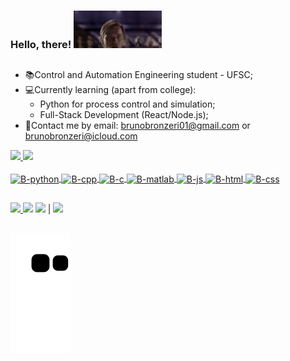 ### Hello, there! <img display:flex height="60em" src="./kenobi.gif">
##
  - 📚Control and Automation Engineering student - UFSC;
  - 💻Currently learning (apart from college):
    - Python for process control and simulation;
    - Full-Stack Development (React/Node.js);
  - 📧Contact me by email: brunobronzeri01@gmail.com or brunobronzeri@icloud.com

<div align="left">
  <a href="https://github.com/brunobronzeri">
  <img height="180em" src="https://github-readme-stats.vercel.app/api?username=brunobronzeri&show_icons=true&theme=merko&include_all_commits=true&count_private=true"/>
  <img height="180em" src="https://github-readme-stats.vercel.app/api/top-langs/?username=brunobronzeri&layout=compact&langs_count=7&theme=merko"/>
</div>
  
<div style="display: inline_block"><br>
  <img align="center" alt="B-python" height="30" width="40" src="https://cdn.jsdelivr.net/gh/devicons/devicon/icons/python/python-original.svg"/>
  <img align="center" alt="B-cpp" height="30" width="40" src="https://cdn.jsdelivr.net/gh/devicons/devicon/icons/cplusplus/cplusplus-original.svg"/>
  <img align="center" alt="B-c" height="30" width="40" src="https://cdn.jsdelivr.net/gh/devicons/devicon/icons/c/c-original.svg"/>
  <! –<img align="center" alt="B-arduino" height="30" width="40" src="https://cdn.jsdelivr.net/gh/devicons/devicon/icons/arduino/arduino-original.svg"/>
  <img align="center" alt="B-matlab" height="30" width="40" src="https://cdn.jsdelivr.net/gh/devicons/devicon/icons/matlab/matlab-original.svg"/>
  <img align="center" alt="B-js" height="30" width="40" src="https://cdn.jsdelivr.net/gh/devicons/devicon/icons/javascript/javascript-original.svg"/>
  <img align="center" alt="B-html" height="30" width="40" src="https://cdn.jsdelivr.net/gh/devicons/devicon/icons/html5/html5-original.svg"/>
  <img align="center" alt="B-css" height="30" width="40" src="https://cdn.jsdelivr.net/gh/devicons/devicon/icons/css3/css3-original.svg"/>
</div>
  
  ##
  
<div> 
  <a href="mailto:brunobronzeri01@gmail.com"><img margin-bottom="0px" src="https://img.shields.io/badge/-Gmail-%23333?style=for-the-badge&logo=gmail&logoColor=white" target="_blank">     </a>
  <a href="https://instagram.com/bruno.bronzeri" target="_blank"><img src="https://img.shields.io/badge/-Instagram-%23E4405F?style=for-the-badge&logo=instagram&logoColor=white" target="_blank"></a>
  <a href="https://www.linkedin.com/in/bruno-bueno-bronzeri-261b51219/" target="_blank"><img src="https://img.shields.io/badge/-LinkedIn-%230077B5?style=for-the- badge&logo=linkedin&logoColor=white" target="_blank"></a>
  <a>|</a>
  <a href="https://www.youtube.com/channel/UCyD1su6klj-CQiamXdcwKUw" target="_blank"><img src="https://img.shields.io/badge/YouTube-FF0000?style=for-the-     badge&logo=youtube&logoColor=white" target="_blank"></a>
</div>
  
  ##
  
![Snake animation](https://github.com/rafaballerini/rafaballerini/blob/output/github-contribution-grid-snake.svg)
